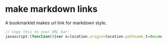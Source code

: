 # make markdown links

A bookmarklet makes url link for markdown style.

```javascript
// Copy this to your URL bar:
javascript:(function(){var o=location.origin+location.pathname,t=document.title,n="["+t+"]"+"("+o+")";window.prompt("Copy to clipboard: ⌘+C or Ctrl+C then Enter",n)})();
```
